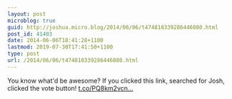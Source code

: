 ```yaml
---
layout: post
microblog: true
guid: http://joshua.micro.blog/2014/06/06/t474818339286446080.html
post_id: 41403
date: 2014-06-06T18:41:28+1100
lastmod: 2019-07-30T17:41:50+1100
type: post
url: /2014/06/06/t474818339286446080.html
---
```

You know what'd be awesome? If you clicked this link, searched for Josh, clicked the vote button! [t.co/PQ8km2vcn...](http://t.co/PQ8km2vcnN)
